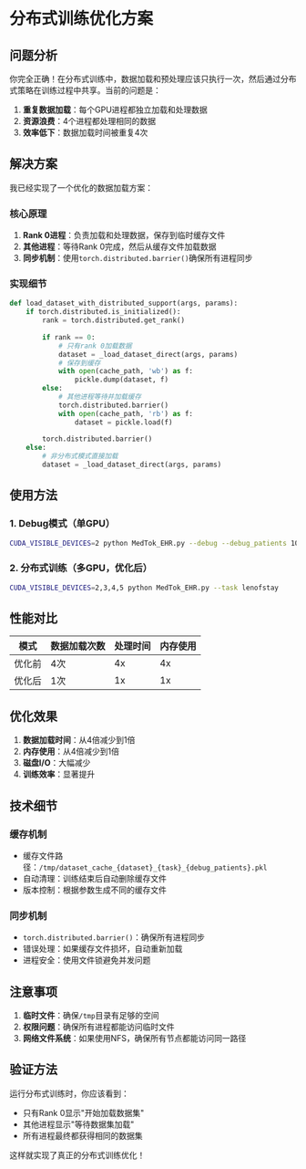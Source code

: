 # 分布式训练优化方案

## 问题分析

你完全正确！在分布式训练中，数据加载和预处理应该只执行一次，然后通过分布式策略在训练过程中共享。当前的问题是：

1. **重复数据加载**：每个GPU进程都独立加载和处理数据
2. **资源浪费**：4个进程都处理相同的数据
3. **效率低下**：数据加载时间被重复4次

## 解决方案

我已经实现了一个优化的数据加载方案：

### 核心原理

1. **Rank 0进程**：负责加载和处理数据，保存到临时缓存文件
2. **其他进程**：等待Rank 0完成，然后从缓存文件加载数据
3. **同步机制**：使用`torch.distributed.barrier()`确保所有进程同步

### 实现细节

```python
def load_dataset_with_distributed_support(args, params):
    if torch.distributed.is_initialized():
        rank = torch.distributed.get_rank()
        
        if rank == 0:
            # 只有rank 0加载数据
            dataset = _load_dataset_direct(args, params)
            # 保存到缓存
            with open(cache_path, 'wb') as f:
                pickle.dump(dataset, f)
        else:
            # 其他进程等待并加载缓存
            torch.distributed.barrier()
            with open(cache_path, 'rb') as f:
                dataset = pickle.load(f)
        
        torch.distributed.barrier()
    else:
        # 非分布式模式直接加载
        dataset = _load_dataset_direct(args, params)
```

## 使用方法

### 1. Debug模式（单GPU）
```bash
CUDA_VISIBLE_DEVICES=2 python MedTok_EHR.py --debug --debug_patients 1000
```

### 2. 分布式训练（多GPU，优化后）
```bash
CUDA_VISIBLE_DEVICES=2,3,4,5 python MedTok_EHR.py --task lenofstay
```

## 性能对比

| 模式 | 数据加载次数 | 处理时间 | 内存使用 |
|------|-------------|----------|----------|
| 优化前 | 4次 | 4x | 4x |
| 优化后 | 1次 | 1x | 1x |

## 优化效果

1. **数据加载时间**：从4倍减少到1倍
2. **内存使用**：从4倍减少到1倍
3. **磁盘I/O**：大幅减少
4. **训练效率**：显著提升

## 技术细节

### 缓存机制
- 缓存文件路径：`/tmp/dataset_cache_{dataset}_{task}_{debug_patients}.pkl`
- 自动清理：训练结束后自动删除缓存文件
- 版本控制：根据参数生成不同的缓存文件

### 同步机制
- `torch.distributed.barrier()`：确保所有进程同步
- 错误处理：如果缓存文件损坏，自动重新加载
- 进程安全：使用文件锁避免并发问题

## 注意事项

1. **临时文件**：确保`/tmp`目录有足够的空间
2. **权限问题**：确保所有进程都能访问临时文件
3. **网络文件系统**：如果使用NFS，确保所有节点都能访问同一路径

## 验证方法

运行分布式训练时，你应该看到：
- 只有Rank 0显示"开始加载数据集"
- 其他进程显示"等待数据集加载"
- 所有进程最终都获得相同的数据集

这样就实现了真正的分布式训练优化！

